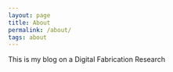 ```yaml
---
layout: page
title: About
permalink: /about/
tags: about
---
```


This is my blog on a Digital Fabrication Research
